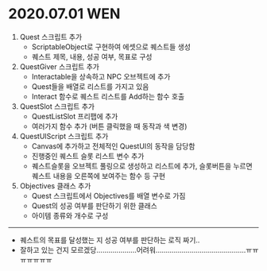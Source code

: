 # 2020.07.01 WEN

1. Quest 스크립트 추가
	- ScriptableObject로 구현하여 에셋으로 퀘스트들 생성
	- 퀘스트 제목, 내용, 성공 여부, 목표로 구성
2. QuestGiver 스크립트 추가
	- Interactable을 상속하고 NPC 오브젝트에 추가
	- Quest들을 배열로 리스트를 가지고 있음
	- Interact 함수로 퀘스트 리스트를 Add하는 함수 호출
3. QuestSlot 스크립트 추가
	- QuestListSlot 프리팹에 추가
	- 여러가지 함수 추가 (버튼 클릭했을 때 동작과 색 변경)
4. QuestUIScript 스크립트 추가
	- Canvas에 추가하고 전체적인 QuestUI의 동작을 담당함
	- 진행중인 퀘스트 슬롯 리스트 변수 추가
	- 퀘스트슬롯을 오브젝트 풀링으로 생성하고 리스트에 추가, 
	  슬롯버튼을 누르면 퀘스트 내용을 오른쪽에 보여주는 함수 등 구현
5. Objectives 클래스 추가
	- Quest 스크립트에서 Objectives를 배열 변수로 가짐
	- Quest의 성공 여부를 판단하기 위한 클래스 
	- 아이템 종류와 개수로 구성

***

- 퀘스트의 목표를 달성했는 지 성공 여부를 판단하는 로직 짜기..
- 잘하고 있는 건지 모르겠당....................어려워.............................................ㅠㅠㅠㅠㅠㅠㅠ
